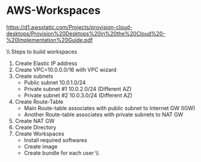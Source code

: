 # AWS-Workspaces  

https://d1.awsstatic.com/Projects/provision-cloud-desktops/Provision%20Desktops%20in%20the%20Cloud%20-%20Implementation%20Guide.pdf  

\\\  Steps to build workspaces
1) Create Elastic IP address
2) Create VPC=10.0.0.0/16 with VPC wizard  
3) Create subnets
   - Public subnet 10.0.1.0/24
   - Private subnet #1 10.0.2.0/24 (Different AZ)  
   - Private subnet #2 10.0.3.0/24 (Different AZ)  
4) Create Route-Table
   - Main Route-table associates with public subnet to Internet GW (IGW)
   - Another Route-table associates with private subnets to NAT GW
5) Create NAT GW
6) Create Directory 
7) Create Workspaces 
   - Install required softwares
   - Create image
   - Create bundle for each user
\\\
